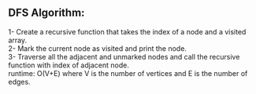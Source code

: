 

## DFS Algorithm:

1- Create a recursive function that takes the index of a node and a visited array.
\
2- Mark the current node as visited and print the node.
\
3- Traverse all the adjacent and unmarked nodes and call the recursive function with index of adjacent node.
\
runtime: O(V+E) where V is the number of vertices and E is the number of edges. 

